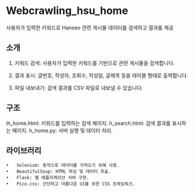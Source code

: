 # Webcrawling_hsu_home
사용자가 입력한 키워드로 Hanseo 관련 게시물 데이터를 검색하고 결과를 제공

## 소개
1. 키워드 검색:
사용자가 입력한 키워드를 기반으로 관련 게시물을 검색합니다.

3. 결과 표시:
글번호, 작성자, 조회수, 작성일, 글제목 등을 테이블 형태로 출력합니다.

4. 파일 내보내기:
검색 결과를 CSV 파일로 내보낼 수 있습니다.

## 구조
ih_home.html: 키워드를 입력하는 검색 페이지.
h_search.html: 검색 결과를 표시하는 페이지.
h_home.py: 서버 실행 및 데이터 처리.

## 라이브러리
	•	Selenium: 동적으로 데이터를 가져오기 위해 사용.
	•	BeautifulSoup: HTML 파싱 및 데이터 추출.
	•	Flask: 웹 애플리케이션 서버 구현.
	•	Pico.css: 간단하고 아름다운 UI를 위한 CSS 프레임워크.

